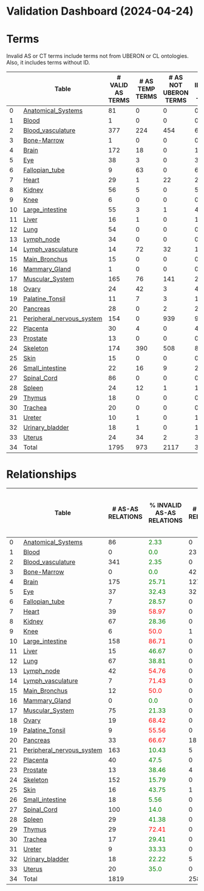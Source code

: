 
Validation Dashboard (2024-04-24)
=================================

# Terms


Invalid AS or CT terms include terms not from UBERON or CL ontologies. Also, it includes terms without ID.

|    | Table                                                            |   # VALID AS TERMS |   # AS TEMP TERMS |   # AS NOT UBERON TERMS |   # INVALID AS TERMS | % INVALID AS TERMS               |   # VALID CT TERMS |   # CT TEMP TERMS |   # CT NOT CL TERMS |   # INVALID CT TERMS | % INVALID CT TERMS               | % INVALID TERMS                  |
|----|------------------------------------------------------------------|--------------------|-------------------|-------------------------|----------------------|----------------------------------|--------------------|-------------------|---------------------|----------------------|----------------------------------|----------------------------------|
|  0 | [Anatomical_Systems](Anatomical_Systems/README.md)               |                 81 |                 0 |                       0 |                    0 | <font color='green'>0.0</font>   |                  0 |                 0 |                   0 |                    0 | <font color='green'>0.0</font>   | <font color='green'>0.0</font>   |
|  1 | [Blood](Blood/README.md)                                         |                  1 |                 0 |                       0 |                    0 | <font color='green'>0.0</font>   |                 29 |                 0 |                   0 |                    0 | <font color='green'>0.0</font>   | <font color='green'>0.0</font>   |
|  2 | [Blood_vasculature](Blood_vasculature/README.md)                 |                377 |               224 |                     454 |                  678 | <font color='red'>64.27</font>   |                 10 |                 0 |                   0 |                    0 | <font color='green'>0.0</font>   | <font color='green'>44.63</font> |
|  3 | [Bone-Marrow](Bone-Marrow/README.md)                             |                  1 |                 0 |                       0 |                    0 | <font color='green'>0.0</font>   |                 47 |                 0 |                   0 |                    0 | <font color='green'>0.0</font>   | <font color='green'>0.0</font>   |
|  4 | [Brain](Brain/README.md)                                         |                172 |                18 |                       0 |                   18 | <font color='green'>9.47</font>  |                164 |               461 |                   0 |                  461 | <font color='red'>73.76</font>   | <font color='red'>58.77</font>   |
|  5 | [Eye](Eye/README.md)                                             |                 38 |                 3 |                       0 |                    3 | <font color='green'>7.32</font>  |                 49 |                 7 |                   0 |                    7 | <font color='green'>12.5</font>  | <font color='green'>10.31</font> |
|  6 | [Fallopian_tube](Fallopian_tube/README.md)                       |                  9 |                63 |                       0 |                   63 | <font color='red'>87.5</font>    |                 18 |                 1 |                   0 |                    1 | <font color='green'>5.26</font>  | <font color='red'>70.33</font>   |
|  7 | [Heart](Heart/README.md)                                         |                 29 |                 1 |                      22 |                   23 | <font color='green'>44.23</font> |                 28 |                 0 |                   0 |                    0 | <font color='green'>0.0</font>   | <font color='green'>22.55</font> |
|  8 | [Kidney](Kidney/README.md)                                       |                 56 |                 5 |                       0 |                    5 | <font color='green'>8.2</font>   |                 67 |                 3 |                   0 |                    3 | <font color='green'>4.29</font>  | <font color='green'>6.11</font>  |
|  9 | [Knee](Knee/README.md)                                           |                  6 |                 0 |                       0 |                    0 | <font color='green'>0.0</font>   |                  2 |                 9 |                   0 |                    9 | <font color='red'>81.82</font>   | <font color='red'>52.94</font>   |
| 10 | [Large_intestine](Large_intestine/README.md)                     |                 55 |                 3 |                       1 |                    4 | <font color='green'>6.78</font>  |                 55 |                 3 |                   0 |                    3 | <font color='green'>5.17</font>  | <font color='green'>5.93</font>  |
| 11 | [Liver](Liver/README.md)                                         |                 16 |                 1 |                       0 |                    1 | <font color='green'>5.88</font>  |                 28 |                 2 |                   0 |                    2 | <font color='green'>6.67</font>  | <font color='green'>6.38</font>  |
| 12 | [Lung](Lung/README.md)                                           |                 54 |                 0 |                       0 |                    0 | <font color='green'>0.0</font>   |                 74 |                 0 |                   0 |                    0 | <font color='green'>0.0</font>   | <font color='green'>0.0</font>   |
| 13 | [Lymph_node](Lymph_node/README.md)                               |                 34 |                 0 |                       0 |                    0 | <font color='green'>0.0</font>   |                 45 |                 0 |                   0 |                    0 | <font color='green'>0.0</font>   | <font color='green'>0.0</font>   |
| 14 | [Lymph_vasculature](Lymph_vasculature/README.md)                 |                 14 |                72 |                      32 |                  104 | <font color='red'>88.14</font>   |                  1 |                 0 |                   0 |                    0 | <font color='green'>0.0</font>   | <font color='red'>68.87</font>   |
| 15 | [Main_Bronchus](Main_Bronchus/README.md)                         |                 15 |                 0 |                       0 |                    0 | <font color='green'>0.0</font>   |                 19 |                 0 |                   0 |                    0 | <font color='green'>0.0</font>   | <font color='green'>0.0</font>   |
| 16 | [Mammary_Gland](Mammary_Gland/README.md)                         |                  1 |                 0 |                       0 |                    0 | <font color='green'>0.0</font>   |                  0 |                10 |                   0 |                   10 | <font color='red'>100.0</font>   | <font color='red'>100.0</font>   |
| 17 | [Muscular_System](Muscular_System/README.md)                     |                165 |                76 |                     141 |                  217 | <font color='red'>56.81</font>   |                  1 |                 0 |                   0 |                    0 | <font color='green'>0.0</font>   | <font color='green'>41.41</font> |
| 18 | [Ovary](Ovary/README.md)                                         |                 24 |                42 |                       3 |                   45 | <font color='red'>65.22</font>   |                  5 |                10 |                   1 |                   11 | <font color='red'>68.75</font>   | <font color='red'>59.57</font>   |
| 19 | [Palatine_Tonsil](Palatine_Tonsil/README.md)                     |                 11 |                 7 |                       3 |                   10 | <font color='green'>47.62</font> |                 13 |                 4 |                   0 |                    4 | <font color='green'>23.53</font> | <font color='green'>34.15</font> |
| 20 | [Pancreas](Pancreas/README.md)                                   |                 28 |                 0 |                       2 |                    2 | <font color='green'>6.67</font>  |                 28 |                 2 |                   0 |                    2 | <font color='green'>6.67</font>  | <font color='green'>6.45</font>  |
| 21 | [Peripheral_nervous_system](Peripheral_nervous_system/README.md) |                154 |                 0 |                     939 |                  946 | <font color='red'>86.0</font>    |                  7 |               120 |                   0 |                  120 | <font color='red'>94.49</font>   | <font color='green'>49.19</font> |
| 22 | [Placenta](Placenta/README.md)                                   |                 30 |                 4 |                       0 |                    4 | <font color='green'>11.76</font> |                 23 |                 0 |                   0 |                    0 | <font color='green'>0.0</font>   | <font color='green'>7.02</font>  |
| 23 | [Prostate](Prostate/README.md)                                   |                 13 |                 0 |                       0 |                    0 | <font color='green'>0.0</font>   |                 18 |                 2 |                   0 |                    2 | <font color='green'>10.0</font>  | <font color='green'>6.06</font>  |
| 24 | [Skeleton](Skeleton/README.md)                                   |                174 |               390 |                     508 |                  898 | <font color='red'>83.77</font>   |                  1 |                 0 |                   0 |                    0 | <font color='green'>0.0</font>   | <font color='red'>56.8</font>    |
| 25 | [Skin](Skin/README.md)                                           |                 15 |                 0 |                       0 |                    0 | <font color='green'>0.0</font>   |                 35 |                 0 |                   0 |                    0 | <font color='green'>0.0</font>   | <font color='green'>0.0</font>   |
| 26 | [Small_intestine](Small_intestine/README.md)                     |                 22 |                16 |                       9 |                   25 | <font color='red'>53.19</font>   |                 25 |                10 |                   0 |                   10 | <font color='green'>28.57</font> | <font color='green'>39.33</font> |
| 27 | [Spinal_Cord](Spinal_Cord/README.md)                             |                 86 |                 0 |                       0 |                    0 | <font color='green'>0.0</font>   |                  8 |                 0 |                   0 |                    0 | <font color='green'>0.0</font>   | <font color='green'>0.0</font>   |
| 28 | [Spleen](Spleen/README.md)                                       |                 24 |                12 |                       1 |                   14 | <font color='green'>36.84</font> |                 46 |                15 |                   0 |                   15 | <font color='green'>24.59</font> | <font color='green'>29.0</font>  |
| 29 | [Thymus](Thymus/README.md)                                       |                 18 |                 0 |                       0 |                    0 | <font color='green'>0.0</font>   |                 49 |                 0 |                   1 |                    1 | <font color='green'>2.0</font>   | <font color='green'>1.47</font>  |
| 30 | [Trachea](Trachea/README.md)                                     |                 20 |                 0 |                       0 |                    0 | <font color='green'>0.0</font>   |                 17 |                 0 |                   0 |                    0 | <font color='green'>0.0</font>   | <font color='green'>0.0</font>   |
| 31 | [Ureter](Ureter/README.md)                                       |                 10 |                 1 |                       0 |                    1 | <font color='green'>9.09</font>  |                  4 |                11 |                   0 |                   11 | <font color='red'>73.33</font>   | <font color='green'>46.15</font> |
| 32 | [Urinary_bladder](Urinary_bladder/README.md)                     |                 18 |                 1 |                       0 |                    1 | <font color='green'>5.26</font>  |                 17 |                26 |                   0 |                   26 | <font color='red'>60.47</font>   | <font color='green'>42.86</font> |
| 33 | [Uterus](Uterus/README.md)                                       |                 24 |                34 |                       2 |                   36 | <font color='red'>60.0</font>    |                  0 |                18 |                   0 |                   18 | <font color='red'>100.0</font>   | <font color='red'>66.67</font>   |
| 34 | Total                                                            |               1795 |               973 |                    2117 |                 3098 |                                  |                933 |               714 |                   2 |                  716 |                                  |                                  |




# Relationships


|    | Table                                                            |   # AS-AS RELATIONS | % INVALID AS-AS RELATIONS        |   # CT-CT RELATIONS | % INVALID CT-CT RELATIONS        |   # CT-AS RELATIONS | % INVALID CT-AS RELATIONS        | # CASES NO PARENT LINK TO CL   |
|----|------------------------------------------------------------------|---------------------|----------------------------------|---------------------|----------------------------------|---------------------|----------------------------------|--------------------------------|
|  0 | [Anatomical_Systems](Anatomical_Systems/README.md)               |                  86 | <font color='green'>2.33</font>  |                   0 | <font color='green'>0.0</font>   |                   0 | <font color='green'>0.0</font>   | <font color='green'>0</font>   |
|  1 | [Blood](Blood/README.md)                                         |                   0 | <font color='green'>0.0</font>   |                  23 | <font color='green'>26.09</font> |                  23 | <font color='red'>100.0</font>   | <font color='green'>0</font>   |
|  2 | [Blood_vasculature](Blood_vasculature/README.md)                 |                 341 | <font color='green'>2.35</font>  |                   0 | <font color='green'>0.0</font>   |                1159 | <font color='red'>66.61</font>   | <font color='green'>0</font>   |
|  3 | [Bone-Marrow](Bone-Marrow/README.md)                             |                   0 | <font color='green'>0.0</font>   |                  42 | <font color='green'>38.1</font>  |                  42 | <font color='red'>95.24</font>   | <font color='green'>0</font>   |
|  4 | [Brain](Brain/README.md)                                         |                 175 | <font color='green'>25.71</font> |                 127 | <font color='green'>1.57</font>  |                 203 | <font color='green'>18.23</font> | <font color='green'>0</font>   |
|  5 | [Eye](Eye/README.md)                                             |                  37 | <font color='green'>32.43</font> |                  32 | <font color='green'>12.5</font>  |                  47 | <font color='green'>46.81</font> | <font color='red'>2</font>     |
|  6 | [Fallopian_tube](Fallopian_tube/README.md)                       |                   7 | <font color='green'>28.57</font> |                   0 | <font color='green'>0.0</font>   |                  59 | <font color='red'>94.92</font>   | <font color='red'>1</font>     |
|  7 | [Heart](Heart/README.md)                                         |                  39 | <font color='red'>58.97</font>   |                   0 | <font color='green'>0.0</font>   |                 140 | <font color='red'>87.14</font>   | <font color='green'>0</font>   |
|  8 | [Kidney](Kidney/README.md)                                       |                  67 | <font color='green'>28.36</font> |                   0 | <font color='green'>0.0</font>   |                  69 | <font color='green'>27.54</font> | <font color='green'>0</font>   |
|  9 | [Knee](Knee/README.md)                                           |                   6 | <font color='red'>50.0</font>    |                   1 | <font color='red'>100.0</font>   |                   2 | <font color='red'>50.0</font>    | <font color='green'>0</font>   |
| 10 | [Large_intestine](Large_intestine/README.md)                     |                 158 | <font color='red'>86.71</font>   |                   0 | <font color='green'>0.0</font>   |                 151 | <font color='red'>83.44</font>   | <font color='red'>89</font>    |
| 11 | [Liver](Liver/README.md)                                         |                  15 | <font color='green'>46.67</font> |                   0 | <font color='green'>0.0</font>   |                  29 | <font color='red'>82.76</font>   | <font color='green'>0</font>   |
| 12 | [Lung](Lung/README.md)                                           |                  67 | <font color='green'>38.81</font> |                   0 | <font color='green'>0.0</font>   |                  97 | <font color='green'>27.84</font> | <font color='green'>0</font>   |
| 13 | [Lymph_node](Lymph_node/README.md)                               |                  42 | <font color='red'>54.76</font>   |                   0 | <font color='green'>0.0</font>   |                  82 | <font color='red'>79.27</font>   | <font color='green'>0</font>   |
| 14 | [Lymph_vasculature](Lymph_vasculature/README.md)                 |                   7 | <font color='red'>71.43</font>   |                   0 | <font color='green'>0.0</font>   |                  14 | <font color='red'>92.86</font>   | <font color='green'>0</font>   |
| 15 | [Main_Bronchus](Main_Bronchus/README.md)                         |                  12 | <font color='red'>50.0</font>    |                   0 | <font color='green'>0.0</font>   |                  21 | <font color='red'>90.48</font>   | <font color='green'>0</font>   |
| 16 | [Mammary_Gland](Mammary_Gland/README.md)                         |                   0 | <font color='green'>0.0</font>   |                   0 | <font color='green'>0.0</font>   |                   0 | <font color='green'>0.0</font>   | <font color='red'>10</font>    |
| 17 | [Muscular_System](Muscular_System/README.md)                     |                  75 | <font color='green'>21.33</font> |                   0 | <font color='green'>0.0</font>   |                 165 | <font color='green'>15.76</font> | <font color='green'>0</font>   |
| 18 | [Ovary](Ovary/README.md)                                         |                  19 | <font color='red'>68.42</font>   |                   0 | <font color='green'>0.0</font>   |                  12 | <font color='red'>83.33</font>   | <font color='red'>288</font>   |
| 19 | [Palatine_Tonsil](Palatine_Tonsil/README.md)                     |                   9 | <font color='red'>55.56</font>   |                   0 | <font color='green'>0.0</font>   |                  28 | <font color='red'>67.86</font>   | <font color='green'>0</font>   |
| 20 | [Pancreas](Pancreas/README.md)                                   |                  33 | <font color='red'>66.67</font>   |                  18 | <font color='green'>44.44</font> |                  28 | <font color='red'>82.14</font>   | <font color='green'>0</font>   |
| 21 | [Peripheral_nervous_system](Peripheral_nervous_system/README.md) |                 163 | <font color='green'>10.43</font> |                   5 | <font color='green'>40.0</font>  |                  28 | <font color='red'>96.43</font>   | <font color='green'>0</font>   |
| 22 | [Placenta](Placenta/README.md)                                   |                  40 | <font color='green'>47.5</font>  |                   0 | <font color='green'>0.0</font>   |                  57 | <font color='red'>80.7</font>    | <font color='green'>0</font>   |
| 23 | [Prostate](Prostate/README.md)                                   |                  13 | <font color='green'>38.46</font> |                   4 | <font color='green'>25.0</font>  |                  16 | <font color='green'>37.5</font>  | <font color='green'>0</font>   |
| 24 | [Skeleton](Skeleton/README.md)                                   |                 152 | <font color='green'>15.79</font> |                   0 | <font color='green'>0.0</font>   |                 174 | <font color='red'>95.98</font>   | <font color='green'>0</font>   |
| 25 | [Skin](Skin/README.md)                                           |                  16 | <font color='green'>43.75</font> |                   1 | <font color='green'>0.0</font>   |                  54 | <font color='red'>81.48</font>   | <font color='green'>0</font>   |
| 26 | [Small_intestine](Small_intestine/README.md)                     |                  18 | <font color='green'>5.56</font>  |                   0 | <font color='green'>0.0</font>   |                  50 | <font color='red'>88.0</font>    | <font color='red'>37</font>    |
| 27 | [Spinal_Cord](Spinal_Cord/README.md)                             |                 100 | <font color='green'>14.0</font>  |                   0 | <font color='green'>0.0</font>   |                  22 | <font color='red'>86.36</font>   | <font color='green'>0</font>   |
| 28 | [Spleen](Spleen/README.md)                                       |                  29 | <font color='green'>41.38</font> |                   0 | <font color='green'>0.0</font>   |                  95 | <font color='red'>92.63</font>   | <font color='red'>24</font>    |
| 29 | [Thymus](Thymus/README.md)                                       |                  29 | <font color='red'>72.41</font>   |                   0 | <font color='green'>0.0</font>   |                  63 | <font color='red'>73.02</font>   | <font color='red'>1</font>     |
| 30 | [Trachea](Trachea/README.md)                                     |                  17 | <font color='green'>29.41</font> |                   0 | <font color='green'>0.0</font>   |                  19 | <font color='red'>84.21</font>   | <font color='green'>0</font>   |
| 31 | [Ureter](Ureter/README.md)                                       |                   9 | <font color='green'>33.33</font> |                   0 | <font color='green'>0.0</font>   |                   4 | <font color='red'>100.0</font>   | <font color='green'>0</font>   |
| 32 | [Urinary_bladder](Urinary_bladder/README.md)                     |                  18 | <font color='green'>22.22</font> |                   5 | <font color='red'>100.0</font>   |                  19 | <font color='red'>89.47</font>   | <font color='red'>6</font>     |
| 33 | [Uterus](Uterus/README.md)                                       |                  20 | <font color='green'>35.0</font>  |                   0 | <font color='green'>0.0</font>   |                   0 | <font color='green'>0.0</font>   | <font color='red'>397</font>   |
| 34 | Total                                                            |                1819 |                                  |                 258 |                                  |                2972 |                                  | <font color='red'>855</font>   |



